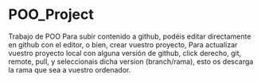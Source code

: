 # POO_Project
Trabajo de POO
Para subir contenido a github, podéis editar directamente en github con el editor, o bien, crear vuestro proyecto, 
Para actualizar vuestro proyecto local con alguna versión de github, click derecho, git, remote, pull,
y seleccionais dicha version (branch/rama), esto os descarga la rama que sea a vuestro ordenador.

